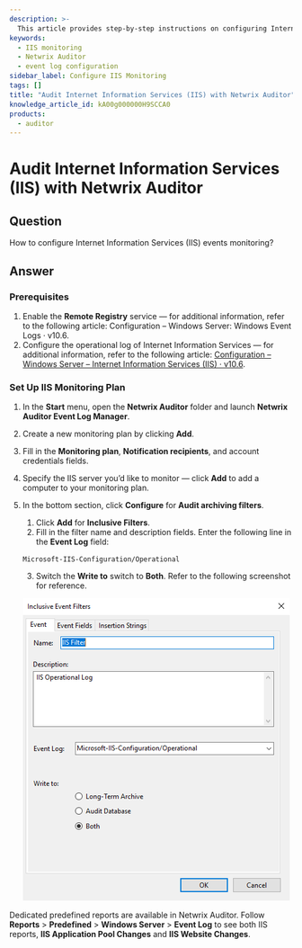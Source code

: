 ```yaml
---
description: >-
  This article provides step-by-step instructions on configuring Internet Information Services (IIS) events monitoring using Netwrix Auditor.
keywords:
  - IIS monitoring
  - Netwrix Auditor
  - event log configuration
sidebar_label: Configure IIS Monitoring
tags: []
title: "Audit Internet Information Services (IIS) with Netwrix Auditor"
knowledge_article_id: kA00g000000H9SCCA0
products:
  - auditor
---
```


# Audit Internet Information Services (IIS) with Netwrix Auditor

## Question

How to configure Internet Information Services (IIS) events monitoring?

## Answer

### Prerequisites

1. Enable the **Remote Registry** service — for additional information, refer to the following article: Configuration – Windows Server: Windows Event Logs · v10.6.
2. Configure the operational log of Internet Information Services — for additional information, refer to the following article: [Configuration – Windows Server – Internet Information Services (IIS) · v10.6](/docs/auditor/10.8/configuration/windowsserver/iis).

### Set Up IIS Monitoring Plan

1. In the **Start** menu, open the **Netwrix Auditor** folder and launch **Netwrix Auditor Event Log Manager**.
2. Create a new monitoring plan by clicking **Add**.
3. Fill in the **Monitoring plan**, **Notification recipients**, and account credentials fields.
4. Specify the IIS server you’d like to monitor — click **Add** to add a computer to your monitoring plan.
5. In the bottom section, click **Configure** for **Audit archiving filters**.

   1. Click **Add** for **Inclusive Filters**.
   2. Fill in the filter name and description fields. Enter the following line in the **Event Log** field:

   ```plaintext
   Microsoft-IIS-Configuration/Operational
   ```

   3. Switch the **Write to** switch to **Both**. Refer to the following screenshot for reference.

   ![Configuration of Audit Archiving Filters with the Write to switch set to Both](./images/servlet_image_69af0d1737a5.png)

Dedicated predefined reports are available in Netwrix Auditor. Follow **Reports** > **Predefined** > **Windows Server** > **Event Log** to see both IIS reports, **IIS Application Pool Changes** and **IIS Website Changes**.
